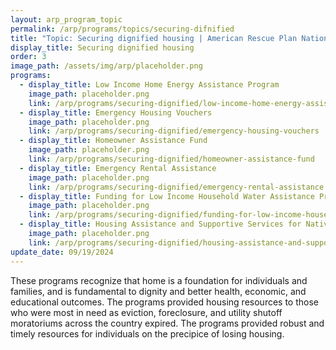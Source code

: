 ```yaml
---
layout: arp_program_topic
permalink: /arp/programs/topics/securing-difnified
title: "Topic: Securing dignified housing | American Rescue Plan National Evaluation | Office of Evaluation Sciences"
display_title: Securing dignified housing
order: 3
image_path: /assets/img/arp/placeholder.png
programs:
  - display_title: Low Income Home Energy Assistance Program
    image_path: placeholder.png
    link: /arp/programs/securing-dignified/low-income-home-energy-assistance-program
  - display_title: Emergency Housing Vouchers
    image_path: placeholder.png
    link: /arp/programs/securing-dignified/emergency-housing-vouchers
  - display_title: Homeowner Assistance Fund
    image_path: placeholder.png
    link: /arp/programs/securing-dignified/homeowner-assistance-fund
  - display_title: Emergency Rental Assistance
    image_path: placeholder.png
    link: /arp/programs/securing-dignified/emergency-rental-assistance
  - display_title: Funding for Low Income Household Water Assistance Program
    image_path: placeholder.png
    link: /arp/programs/securing-dignified/funding-for-low-income-household-water-assistance-program
  - display_title: Housing Assistance and Supportive Services for Native Americans and Native Hawaiians
    image_path: placeholder.png
    link: /arp/programs/securing-dignified/housing-assistance-and-supportive-services-for-native-americans-and-native-hawaiians
update_date: 09/19/2024
---
```


These programs recognize that home is a foundation for individuals and families, and is fundamental to dignity and better health, economic, and educational outcomes. The programs provided housing resources to those who were most in need as eviction, foreclosure, and utility shutoff moratoriums across the country expired. The programs provided robust and timely resources for individuals on the precipice of losing housing.
